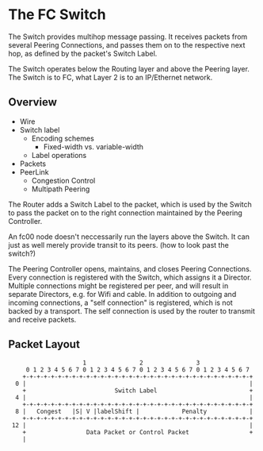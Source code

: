 # The FC Switch

The Switch provides multihop message passing.
It receives packets from several Peering Connections,
and passes them on to the respective next hop,
as defined by the packet's Switch Label.

The Switch operates below the Routing layer and above the Peering layer.
The Switch is to FC, what Layer 2 is to an IP/Ethernet network.

## Overview

- Wire
- Switch label
  - Encoding schemes
    - Fixed-width vs. variable-width
  - Label operations
- Packets
- PeerLink
  - Congestion Control
  - Multipath Peering

The Router adds a Switch Label to the packet,
which is used by the Switch to pass the packet on
to the right connection maintained by the Peering Controller.

An fc00 node doesn't neccessarily run the layers above the Switch.
It can just as well merely provide transit to its peers.
(how to look past the switch?)

The Peering Controller opens, maintains, and closes Peering Connections.
Every connection is registered with the Switch, which assigns it a Director.
Multiple connections might be registered per peer,
and will result in separate Directors, e.g. for Wifi and cable.
In addition to outgoing and incoming connections,
a "self connection" is registered, which is not backed by a transport.
The self connection is used by the router to transmit and receive packets.

## Packet Layout

```
                     1               2               3
     0 1 2 3 4 5 6 7 0 1 2 3 4 5 6 7 0 1 2 3 4 5 6 7 0 1 2 3 4 5 6 7
    +-+-+-+-+-+-+-+-+-+-+-+-+-+-+-+-+-+-+-+-+-+-+-+-+-+-+-+-+-+-+-+-+
  0 |                                                               |
    +                         Switch Label                          +
  4 |                                                               |
    +-+-+-+-+-+-+-+-+-+-+-+-+-+-+-+-+-+-+-+-+-+-+-+-+-+-+-+-+-+-+-+-+
  8 |   Congest   |S| V |labelShift |            Penalty            |
    +-+-+-+-+-+-+-+-+-+-+-+-+-+-+-+-+-+-+-+-+-+-+-+-+-+-+-+-+-+-+-+-+
 12 |                                                               |
    +                 Data Packet or Control Packet                 +
    |
```
